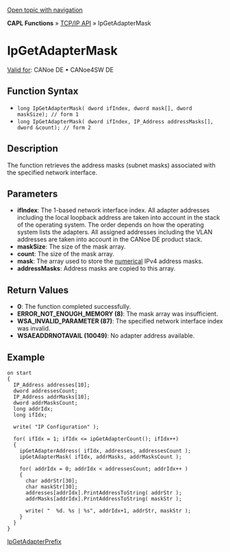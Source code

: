 [Open topic with navigation](../../../../../CANoeDEFamily.htm#Topics/CAPLFunctions/TCPIPAPI/Functions/CAPLfunctionIPGetAdapterMask.md)

**CAPL Functions** » [TCP/IP API](../CAPLfunctionsTCPIPOverview.md) » IpGetAdapterMask

# IpGetAdapterMask

[Valid for](../../../Shared/FeatureAvailability.md): CANoe DE • CANoe4SW DE

## Function Syntax

- `long IpGetAdapterMask( dword ifIndex, dword mask[], dword maskSize); // form 1`
- `long IpGetAdapterMask( dword ifIndex, IP_Address addressMasks[], dword &count); // form 2`

## Description

The function retrieves the address masks (subnet masks) associated with the specified network interface.

## Parameters

- **ifIndex**: The 1-based network interface index. All adapter addresses including the local loopback address are taken into account in the stack of the operating system. The order depends on how the operating system lists the adapters. All assigned addresses including the VLAN addresses are taken into account in the CANoe DE product stack.
- **maskSize**: The size of the mask array.
- **count**: The size of the mask array.
- **mask**: The array used to store the [numerical](../../../Shared/CAPL/TCPIPAPI/IPAddressByteOrdering.md) IPv4 address masks.
- **addressMasks**: Address masks are copied to this array.

## Return Values

- **0**: The function completed successfully.
- **ERROR_NOT_ENOUGH_MEMORY (8)**: The mask array was insufficient.
- **WSA_INVALID_PARAMETER (87)**: The specified network interface index was invalid.
- **WSAEADDRNOTAVAIL (10049)**: No adapter address available.

## Example

```plaintext
on start
{
  IP_Address addresses[10];
  dword addressesCount;
  IP_Address addrMasks[10];
  dword addrMasksCount;
  long addrIdx;
  long ifIdx;

  write( "IP Configuration" );

  for( ifIdx = 1; ifIdx <= ipGetAdapterCount(); ifIdx++)
  {
    ipGetAdapterAddress( ifIdx, addresses, addressesCount );
    ipGetAdapterMask( ifIdx, addrMasks, addrMasksCount );

    for( addrIdx = 0; addrIdx < addressesCount; addrIdx++ )
    {
      char addrStr[30];
      char maskStr[30];
      addresses[addrIdx].PrintAddressToString( addrStr );
      addrMasks[addrIdx].PrintAddressToString( maskStr );

      write( "  %d. %s | %s", addrIdx+1, addrStr, maskStr );
    }
  }
}
```

[IpGetAdapterPrefix](CAPLfunctionIPGetAdapterPrefix.md)
